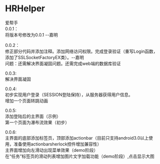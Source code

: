 ﻿HRHelper
========

爱帮手<br/>
0.0.1： <br/>
将版本号修改为0.0.1 --嘉明 <br/>

0.0.2： <br/>
修正部分代码并添加注释。添加网络访问权限。完成登录验证（重写Login函数，添加了SSLSocketFactoryEX类）。--嘉明<br/>
问题：还需解决界面凝固问题。还需完成web端的数据库验证 <br/>

0.0.3:<br/>
解决界面凝固 <br/>

0.0.4:<br/>
初步实现用户登录（SESSION登陆保持），从服务器获得用户信息。<br/>
增加一个页面转跳动画 <br/>

0.0.5:<br/>
添加登陆后的主界面（示例）<br/>
第一个页面为瀑布流效果（初步）<br/>

0.0.6:<br/>
主界面的底部添加标签页，顶部添加actionbar（目前只支持android3.0以上使用，准备使用actionbarsherlock控件增加兼容性）<br/>
主界面增加向左滑动出现菜单效果（demo阶段）<br/>
在“任务”标签页的滑动列表增加图片文字加载功能（demo阶段）,点击显示大图<br/>
